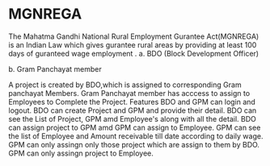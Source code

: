 # MGNREGA
The Mahatma Gandhi National Rural Employment Gurantee Act(MGNREGA) is an Indian Law which gives gurantee rural areas by providing at least 100 days of guranteed wage employment .
a. BDO (Block Development Officer)

b. Gram Panchayat member

A project is created by BDO,which is assigned to corresponding Gram panchayat Members. Gram Panchayat member has acccess to assign to Employees to Complete the Project.
Features
BDO and GPM can login and logout.
BDO can create Project and GPM and provide their detail.
BDO can see the List of Project, GPM amd Employee's along with all the detail.
BDO can assign project to GPM amd GPM can assign to Employee.
GPM can see the list of Employee and Amount receivable till date according to daily wage.
GPM can only assingn only those project which are assign to them by BDO.
GPM can only assingn project to Employee.
